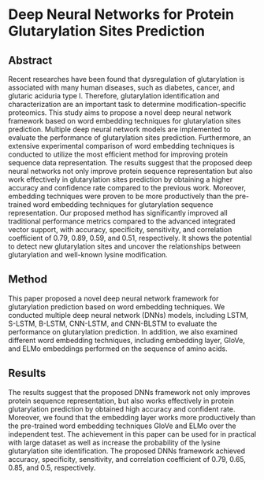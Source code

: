 # Deep Neural Networks for Protein Glutarylation Sites Prediction

## Abstract
Recent researches have been found that dysregulation of glutarylation is associated with many human diseases, such as diabetes, cancer, and glutaric aciduria type I. Therefore, glutarylation identification and characterization are an important task to determine modification-specific proteomics. This study aims to propose a novel deep neural network framework based on word embedding techniques for glutarylation sites prediction. Multiple deep neural network models are implemented to evaluate the performance of glutarylation sites prediction. Furthermore, an extensive experimental comparison of word embedding techniques is conducted to utilize the most efficient method for improving protein sequence data representation. The results suggest that the proposed deep neural networks not only improve protein sequence representation but also work effectively in glutarylation sites prediction by obtaining a higher accuracy and confidence rate compared to the previous work. Moreover, embedding techniques were proven to be more productively than the pre-trained word embedding techniques for glutarylation sequence representation. Our proposed method has significantly improved all traditional performance metrics compared to the advanced integrated vector support, with accuracy, specificity, sensitivity, and correlation coefficient of 0.79, 0.89, 0.59, and 0.51, respectively. It shows the potential to detect new glutarylation sites and uncover the relationships between glutarylation and well-known lysine modification. 

## Method
This paper proposed a novel deep neural network framework for glutarylation prediction based on word embedding techniques. 
We conducted multiple deep neural network (DNNs) models, including LSTM, S-LSTM, B-LSTM, CNN-LSTM, and CNN-BLSTM to evaluate the performance on glutarylation prediction. 
In addition, we also examined different word embedding techniques, including embedding layer, GloVe, and ELMo embeddings performed on the sequence of amino acids. 

## Results
The results suggest that the proposed DNNs framework not only improves protein sequence representation, but also works effectively in protein glutarylation prediction by obtained high accuracy and confident rate. Moreover, we found that the embedding layer works more productively than the pre-trained word embedding techniques GloVe and ELMo over the independent test. The achievement in this paper can be used for in practical with large dataset as well as increase the probability of the lysine glutarylation site identification. The proposed DNNs framework achieved accuracy, specificity, sensitivity, and correlation coefficient of 0.79, 0.65, 0.85, and 0.5, respectively. 
